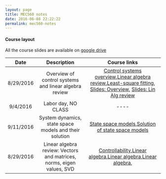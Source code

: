 ```yaml
---
layout: page
title: MEC560 notes
date: 2016-06-08 22:22:22
permalink: mec560-notes
---
```


#### Course layout

All the course slides are available on [google drive](https://drive.google.com/drive/folders/0B51BYOSh3EKQVklRc3QtZy0xUEU?usp=sharing)

| Date     | Description | Course links |
| :----------: | :--------------------------------------: | :--------: | 
|       8/29/2016    |    Overview of control systems and linear algebra review | [Control systems overview](2016/08/29/Control_Systems_Overview/),[Linear algebra review](2016/08/29/LinAlg_Review_Mbook/),[Least-square fitting](2016/08/29/Least_SQ_Fitting/), [Slides: Overview](https://docs.google.com/presentation/d/1D5BTjq8xqOGW-Dcbg_hwBvwOA2E7R8tSXYoV9N5NXYc/edit#slide=id.p), [Slides: Lin Alg review](https://mec560sbu.github.io/Prersentations/LinAlg_Review.html#/)                | 
|        9/4/2016   |  Labor day, NO CLASS                      |    ----           |
|       9/11/2016    |    System dynamics, state space models and their solution | [State space models](2016/09/11/Solution_Systems_State_Space/),[Solution of state space models](2016/09/11/Solution_Systems_State_Space/)| 
|      8/29/2016    |    Linear algebra review: Vectors and matrices, norms, eigen values, SVD  | [Controllability](google.com),[Linear algebra](google.com),[Linear algebra](google.com),[Linear algebra](google.com),                 | 




